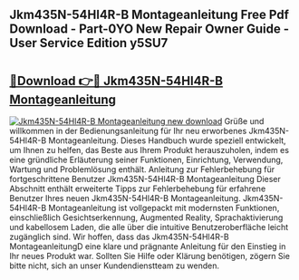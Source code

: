 ## Jkm435N-54Hl4R-B Montageanleitung Free Pdf Download - Part-0YO New Repair Owner Guide - User Service Edition y5SU7

# <h2><a href="http://df7n9w0.blite.top/?on=Jkm435N-54Hl4R-B+Montageanleitung">🔗Download 👉🔴 Jkm435N-54Hl4R-B Montageanleitung</a></h2>

[![Jkm435N-54Hl4R-B Montageanleitung new download](https://i.imgur.com/lujVjoI.png)](http://df7n9w0.blite.top/?on=Jkm435N-54Hl4R-B+Montageanleitung)
Grüße und willkommen in der Bedienungsanleitung für Ihr neu erworbenes Jkm435N-54Hl4R-B Montageanleitung. Dieses Handbuch wurde speziell entwickelt, um Ihnen zu helfen, das Beste aus Ihrem Produkt herauszuholen, indem es eine gründliche Erläuterung seiner Funktionen, Einrichtung, Verwendung, Wartung und Problemlösung enthält. Anleitung zur Fehlerbehebung für fortgeschrittene Benutzer Jkm435N-54Hl4R-B Montageanleitung Dieser Abschnitt enthält erweiterte Tipps zur Fehlerbehebung für erfahrene Benutzer Ihres neuen Jkm435N-54Hl4R-B Montageanleitung. Jkm435N-54Hl4R-B Montageanleitung ist vollgepackt mit modernsten Funktionen, einschließlich Gesichtserkennung, Augmented Reality, Sprachaktivierung und kabellosem Laden, die alle über die intuitive Benutzeroberfläche leicht zugänglich sind. Wir hoffen, dass das Jkm435N-54Hl4R-B MontageanleitungD eine klare und prägnante Anleitung für den Einstieg in Ihr neues Produkt war. Sollten Sie Hilfe oder Klärung benötigen, zögern Sie bitte nicht, sich an unser Kundendienstteam zu wenden.
